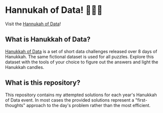 # Hannukah of Data! 🕎🕎🕎
Visit the [Hannukah of Data][1]!

## What is Hanukkah of Data?
[Hanukkah of Data][1] is a set of short data challenges released over 8 days of Hanukkah. The same fictional dataset is used for all puzzles. Explore this dataset with the tools of your choice to figure out the answers and light the Hanukkah candles.

## What is this repository?
This repository contains my attempted solutions for each year's Hanukkah of Data event. In most cases the provided solutions represent a "first-thoughts" approach to the day's problem rather than the most efficient.


[1]: https://hanukkah.bluebird.sh/
